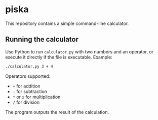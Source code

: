 # piska

This repository contains a simple command-line calculator.

## Running the calculator

Use Python to run `calculator.py` with two numbers and an operator, or execute it directly if the file is executable. Example:

```bash
./calculator.py 3 + 4
```

Operators supported:
- `+` for addition
- `-` for subtraction
- `*` or `x` for multiplication
- `/` for division

The program outputs the result of the calculation.


